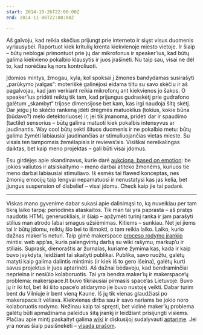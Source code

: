 ```yaml
---
start: 2014-10-26T22:00:00Z
end: 2014-11-06T22:00:00Z

---
```

Aš galvoju, kad reikia skėčius prijungt prie interneto ir siųst visus duomenis vyriausybei. Raportuot kiek kritulių krenta kiekvienoje miesto vietoje. Ir šiaip – būtų neblogai primontuot prie jų dar mikrofonus ir speaker’ius, kad būtų galima kiekvieno pokalbio klausytis ir juos įrašinėti. Nu taip sau, visai ne dėl to, kad norėčiau ką nors kontroliuoti.

Įdomios mintys, žmogau, kyla, kol spoksai į žmones bandydamas susirašyti „parūkymo įvalgas“: moteriškė galinėjosi eidama tiltu su savo skėčiu ir aš pagalvojau, kad jam verkiant reikia mikrofonų ant kiekvienos jo šakos. O speaker’ius pridėti reiktų tik tam, kad prijungus gudraskėtį prie gudrafono galėtum „skambyt“ trijose dimensijose bet kam, kas irgi naudoja šitą skėtį. Dar jeigu į to skėčio rankeną įdėti drėgmės matuoklius (tokius, kokie būna (būdavo?) melo detektoriuose) ir, jei tik įmanoma, pridėti dar ir spaudimo (tactile) sensorius – būtų galima matuoti kiek pokalbis intensyvus ar jaudinantis. Way cool būtų sekti šituos duomenis ir ne pokalbio metu: būtų galima žymėti labiausiai jaudinančias ar stimuliuojančias vietas mieste. Su visais ten tampomais žemėlapiais ir reviews’ais. Visiškai nereikalingas daiktas, bet kaip meno projektas – gali būti visai įdomus.

Esu girdėjęs apie skandinavus, kurie darė [aukcioną, based on emotion](http://auctionbasedonemotions.com/en/): be jokios valiutos ir atsiskaitymo – meno darbai atiteko žmonėms, kuriuos tie meno darbai labiausiai stimuliavo. Iš esmės tai flawed konceptas, nes žmonių emocijų taip lengvai nepamatuosi ir nenustatysi kas jas kelia, bet įjungus suspension of disbelief – visai įdomu. Check kaip jie tai padarė.

***

Viskas mano gyvenime dabar sukasi apie dalinimąsi to, ką nuveikiau per tam tikrą laiko tarpą: periodinės ataskaitos. Tik man tai yra paprasta – aš pratęs naudotis HTML generuokliais, ir šiaip – apžymėti turinį ranka ir jam parašyti stilius man atrodo labai smagus užsiėmimas. Kitiems – sunkiau. Net jei jiems tai ir būtų įdomu, reiktų šio bei to išmokti, o tam reikia laiko. Laiko, kurio dažnas maker’is neturi. Taip gimė makerspace [proceso rodymo įrankio](https://github.com/makerspacelt/sandelis/wiki) mintis: web app’as, kuris palengvintų darbą su wiki rašymu, markup’u ir stiliais. Suprask, dienoraštis ar žurnalas, kuriame žymima kas, kada ir kaip buvo įvykdyta, leidžiant tai skaityti publikai. Publika, savo ruožtu, galėtų matyti kaip galima dalintis mintimis (ir kiek iš to gero išeina), galėtų kurti savus projektus ir juos aptarinėti. Aš dažnai bėdavoju, kad bendraminčiai neprieina ir nesiūlo kolaboruotis. Tai yra bendra maker’ių ir makerspace’ų problema: makerspace.lt buvo tikriausiai pirmasis space’as Lietuvoje. Buvo jų ir iki tol, bet iki šito space’o atidarymo jie buvo nustoję veikti. Dabar turim bent du Vilniuje ir bent vieną Kaune. Iš jų tik vienas glaudžiasi po makerspace.lt vėliava. Kiekvienas dirba sau ir savo nariams be jokio noro kolaboruotis rodymo. Nežinau kaip tai spręsti, bet vidinė maker’ių problema galėtų būti apmažinama paleidus šitą įrankį ir leidžiant prisijungti visiems. Plačiau apie mintį paskaityt galima [wiki](https://github.com/makerspacelt/sandelis/wiki) ir diskusijoj sudalyvauti [aptarime](https://github.com/makerspacelt/sandelis/issues). Jei yra noras šiaip pasišnekėti – [visada prašom](irc://chat.freenode.net/#kaunas-makerspace).